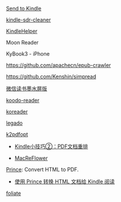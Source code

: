 [Send to Kindle](http://fivefilters.org/kindle-it/send.php?url=https%3A%2F%2Fblog.lilydjwg.me%2F2018%2F6%2F14%2Fwalk-a-directory-python-vs-go-vs-rust.212932.html)

[kindle-sdr-cleaner](https://github.com/whtsky/kindle-sdr-cleaner)

[KindleHelper](https://github.com/Quanwei1992/KindleHelper)

Moon Reader

KyBook3 - iPhone

https://github.com/apachecn/epub-crawler

https://github.com/Kenshin/simpread

[微信读书墨水屏版](https://ink.qq.com/)

[koodo-reader](https://github.com/troyeguo/koodo-reader)

[koreader](https://github.com/koreader/koreader)

[legado](https://github.com/gedoor/legado)

[k2pdfopt](https://www.willus.com/k2pdfopt/)

- [Kindle小技巧②：PDF文档重排](https://zhuanlan.zhihu.com/p/94496343)

- [MacReFlower](https://github.com/fibasile/MacReFlower)

[Prince](https://www.princexml.com/): Convert HTML to PDF.

  - [使用 Prince 转换 HTML 文档给 Kindle 阅读](https://blog.lilydjwg.me/2017/9/21/use-prince-to-convert-html-documents-for-kindle.210737.html)

[foliate](https://github.com/johnfactotum/foliate)

